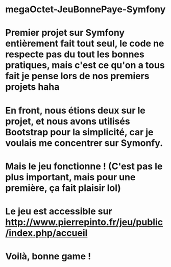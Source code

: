 # megaOctet-JeuBonnePaye-Symfony
# Premier projet sur Symfony entièrement fait tout seul, le code ne respecte pas du tout les bonnes pratiques, mais c'est ce qu'on a tous fait je pense lors de nos premiers projets haha
# En front, nous étions deux sur le projet, et nous avons utilisés Bootstrap pour la simplicité, car je voulais me concentrer sur Symonfy.
# Mais le jeu fonctionne ! (C'est pas le plus important, mais pour une première, ça fait plaisir lol)
# Le jeu est accessible sur http://www.pierrepinto.fr/jeu/public/index.php/accueil
# Voilà, bonne game !
